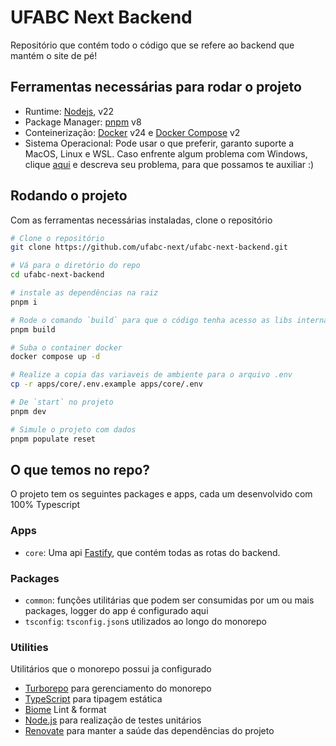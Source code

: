 # UFABC Next Backend

Repositório que contém todo o código que se refere ao backend que mantém o site de pé!

## Ferramentas necessárias para rodar o projeto

- Runtime: [Nodejs](https://nodejs.org/en), v22
- Package Manager: [pnpm](https://pnpm.io/) v8
- Conteinerização: [Docker](https://www.docker.com/) v24 e [Docker Compose](https://docs.docker.com/engine/reference/commandline/compose/) v2
- Sistema Operacional: Pode usar o que preferir, garanto suporte a MacOS, Linux e WSL. Caso enfrente algum problema com Windows, clique [aqui](https://github.com/ufabc-next/ufabc-next-backend/issues/new) e descreva seu problema, para que possamos te auxiliar :)

## Rodando o projeto

Com as ferramentas necessárias instaladas, clone o repositório

```sh
# Clone o repositório
git clone https://github.com/ufabc-next/ufabc-next-backend.git

# Vá para o diretório do repo
cd ufabc-next-backend

# instale as dependências na raiz
pnpm i

# Rode o comando `build` para que o código tenha acesso as libs internas
pnpm build

# Suba o container docker
docker compose up -d

# Realize a copia das variaveis de ambiente para o arquivo .env
cp -r apps/core/.env.example apps/core/.env

# De `start` no projeto
pnpm dev

# Simule o projeto com dados
pnpm populate reset
```

## O que temos no repo?

O projeto tem os seguintes packages e apps, cada um desenvolvido com 100% Typescript

### Apps
- `core`: Uma api [Fastify](https://fastify.dev/), que contém todas as rotas do backend.

### Packages

- `common`: funções utilitárias que podem ser consumidas por um ou mais packages, logger do app é configurado aqui
- `tsconfig`: `tsconfig.json`s utilizados ao longo do monorepo

### Utilities

Utilitários que o monorepo possui ja configurado
- [Turborepo](https://turborepo.org/) para gerenciamento do monorepo
- [TypeScript](https://www.typescriptlang.org/) para tipagem estática
- [Biome](https://eslint.org/) Lint & format
- [Node.js](https://nodejs.org/api/test.html) para realização de testes unitários
- [Renovate](https://docs.renovatebot.com/) para manter a saúde das dependências do projeto
